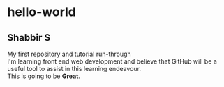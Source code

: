 # hello-world
## Shabbir S
My first repository and tutorial run-through  
I'm learning front end web development and believe that GitHub will be a useful tool to assist in this learning endeavour.  
This is going to be **Great**.
